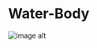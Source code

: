 # Water-Body
![image alt](https://github.com/SaeidDaliriSusefi/Water-Body/blob/bcfb0b9f4e154ea1936710af86ff730c29d3aa3a/Water.png)

